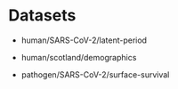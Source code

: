 # Datasets

- human/SARS-CoV-2/latent-period
- human/scotland/demographics

- pathogen/SARS-CoV-2/surface-survival
